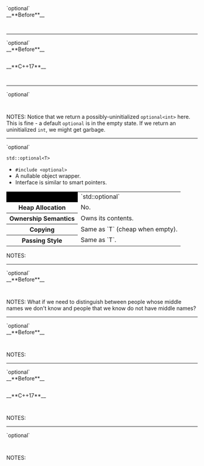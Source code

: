 <div class="slide-title">`optional`</div>

<div class="left">
<span style="display: block">__**Before**__</span>

<pre style="display: inline-block;"><code class='sample' sample='cpp17_features/
31_library_optional
/
00_convert_interface_error_handling_cpp98_vs_cpp17.cpp
#left
'></code></pre>
</div>

<div class="right">
</div>

---

<div class="slide-title">`optional`</div>

<div class="left">
<span style="display: block">__**Before**__</span>

<pre style="display: inline-block;"><code class='sample' sample='cpp17_features/
31_library_optional
/
00_convert_interface_error_handling_cpp98_vs_cpp17.cpp
#left
'></code></pre>
</div>

<div class="right">
<span style="display: block">__**C++17**__</span>

<pre style="display: inline-block;"><code class='sample' sample='cpp17_features/
31_library_optional
/
00_convert_interface_error_handling_cpp98_vs_cpp17.cpp
#right
'></code></pre>
</div>

---


<div class="slide-title">`optional`</div>

<pre style="display: inline-block;"><code class='sample' sample='cpp17_features/
31_library_optional
/
01_convert_cpp17_optional.cpp
#primary
'></code></pre>

NOTES:
Notice that we return a possibly-uninitialized `optional<int>` here.
This is fine - a default `optional` is in the empty state.
If we return an uninitialized `int`, we might get garbage.

---

<div class="slide-title">`optional`</div>

`std::optional<T>`

* `#include <optional>`
* A nullable object wrapper.
* Interface is similar to smart pointers.


<table>
<tr><th style="background: #000; border-top: 0px; border-left: 0px;"></th>
                                    <td>`std::optional<T>`</td></tr>
<tr><th>Heap Allocation</th>        <td>No.</td>
<tr><th>Ownership Semantics</th>    <td>Owns its contents.</td></tr>
<tr><th>Copying</th>                <td>Same as `T` (cheap when empty).</td></tr>
<tr><th>Passing Style</th>          <td>Same as `T`.</td></tr>
</table>

NOTES:

---

<div class="slide-title">`optional`</div>

<div class="left">
<span style="display: block">__**Before**__</span>

<pre style="display: inline-block;"><code class='sample' sample='cpp17_features/
31_library_optional
/
10_person_empty_is_unknown_before.cpp
#primary
'></code></pre>
</div>

<div class="right">
</div>

NOTES:
What if we need to distinguish between people whose middle names we don't know
and people that we know do not have middle names?

---

<div class="slide-title">`optional`</div>

<div class="left">
<span style="display: block">__**Before**__</span>

<pre style="display: inline-block;"><code class='sample' sample='cpp17_features/
31_library_optional
/
11_person_before_vs_cpp17.cpp
#left
'></code></pre>
</div>

<div class="right">
</div>

NOTES:

---

<div class="slide-title">`optional`</div>

<div class="left">
<span style="display: block">__**Before**__</span>

<pre style="display: inline-block;"><code class='sample' sample='cpp17_features/
31_library_optional
/
11_person_before_vs_cpp17.cpp
#left
'></code></pre>
</div>

<div class="right">
<span style="display: block">__**C++17**__</span>

<pre style="display: inline-block;"><code class='sample' sample='cpp17_features/
31_library_optional
/
11_person_before_vs_cpp17.cpp
#right
'></code></pre>
</div>

NOTES:

---

<div class="slide-title">`optional`</div>

<pre style="display: inline-block;"><code class='sample' sample='cpp17_features/
31_library_optional
/
20_slice_optional_arguments.cpp
#primary
'></code></pre>

NOTES:
